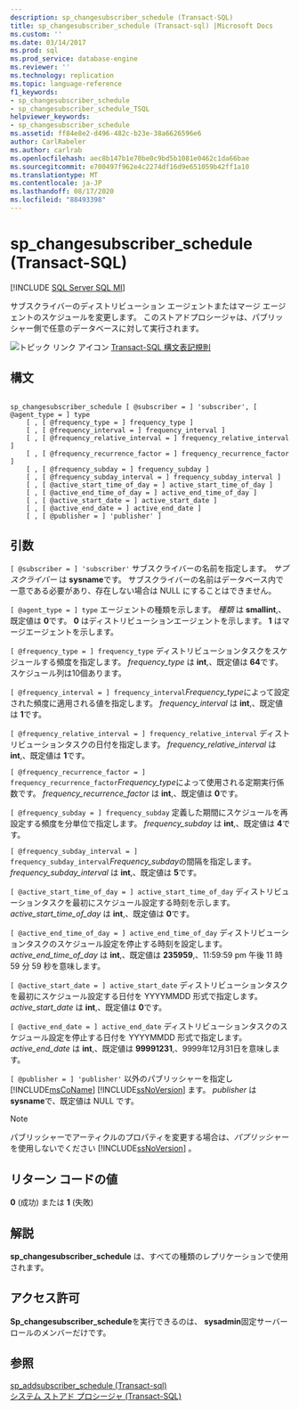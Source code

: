 ```yaml
---
description: sp_changesubscriber_schedule (Transact-SQL)
title: sp_changesubscriber_schedule (Transact-sql) |Microsoft Docs
ms.custom: ''
ms.date: 03/14/2017
ms.prod: sql
ms.prod_service: database-engine
ms.reviewer: ''
ms.technology: replication
ms.topic: language-reference
f1_keywords:
- sp_changesubscriber_schedule
- sp_changesubscriber_schedule_TSQL
helpviewer_keywords:
- sp_changesubscriber_schedule
ms.assetid: ff84e8e2-d496-482c-b23e-38a6626596e6
author: CarlRabeler
ms.author: carlrab
ms.openlocfilehash: aec8b147b1e70be0c9bd5b1081e0462c1da66bae
ms.sourcegitcommit: e700497f962e4c2274df16d9e651059b42ff1a10
ms.translationtype: MT
ms.contentlocale: ja-JP
ms.lasthandoff: 08/17/2020
ms.locfileid: "88493398"
---
```

# <a name="sp_changesubscriber_schedule-transact-sql"></a>sp_changesubscriber_schedule (Transact-SQL)
[!INCLUDE [SQL Server SQL MI](../../includes/applies-to-version/sql-asdbmi.md)]

  サブスクライバーのディストリビューション エージェントまたはマージ エージェントのスケジュールを変更します。 このストアドプロシージャは、パブリッシャー側で任意のデータベースに対して実行されます。  
  
 ![トピック リンク アイコン](../../database-engine/configure-windows/media/topic-link.gif "トピック リンク アイコン") [Transact-SQL 構文表記規則](../../t-sql/language-elements/transact-sql-syntax-conventions-transact-sql.md)  
  
## <a name="syntax"></a>構文  
  
```  
  
sp_changesubscriber_schedule [ @subscriber = ] 'subscriber', [ @agent_type = ] type  
    [ , [ @frequency_type = ] frequency_type ]  
    [ , [ @frequency_interval = ] frequency_interval ]  
    [ , [ @frequency_relative_interval = ] frequency_relative_interval ]  
    [ , [ @frequency_recurrence_factor = ] frequency_recurrence_factor ]  
    [ , [ @frequency_subday = ] frequency_subday ]  
    [ , [ @frequency_subday_interval = ] frequency_subday_interval ]  
    [ , [ @active_start_time_of_day = ] active_start_time_of_day ]  
    [ , [ @active_end_time_of_day = ] active_end_time_of_day ]  
    [ , [ @active_start_date = ] active_start_date ]  
    [ , [ @active_end_date = ] active_end_date ]  
    [ , [ @publisher = ] 'publisher' ]  
```  
  
## <a name="arguments"></a>引数  
`[ @subscriber = ] 'subscriber'` サブスクライバーの名前を指定します。 *サブスクライバー* は **sysname**です。 サブスクライバーの名前はデータベース内で一意である必要があり、存在しない場合は NULL にすることはできません。  
  
`[ @agent_type = ] type` エージェントの種類を示します。 *種類* は **smallint**,、既定値は **0**です。 **0** はディストリビューションエージェントを示します。 **1** はマージエージェントを示します。  
  
`[ @frequency_type = ] frequency_type` ディストリビューションタスクをスケジュールする頻度を指定します。 *frequency_type* は **int**,、既定値は **64**です。 スケジュール列は10個あります。  
  
`[ @frequency_interval = ] frequency_interval`*Frequency_type*によって設定された頻度に適用される値を指定します。 *frequency_interval* は **int**,、既定値は **1**です。  
  
`[ @frequency_relative_interval = ] frequency_relative_interval` ディストリビューションタスクの日付を指定します。 *frequency_relative_interval* は **int**,、既定値は **1**です。  
  
`[ @frequency_recurrence_factor = ] frequency_recurrence_factor`*Frequency_type*によって使用される定期実行係数です。 *frequency_recurrence_factor* は **int**,、既定値は **0**です。  
  
`[ @frequency_subday = ] frequency_subday` 定義した期間にスケジュールを再設定する頻度を分単位で指定します。 *frequency_subday* は **int**,、既定値は **4**です。  
  
`[ @frequency_subday_interval = ] frequency_subday_interval`*Frequency_subday*の間隔を指定します。 *frequency_subday_interval* は **int**,、既定値は **5**です。  
  
`[ @active_start_time_of_day = ] active_start_time_of_day` ディストリビューションタスクを最初にスケジュール設定する時刻を示します。 *active_start_time_of_day* は **int**,、既定値は **0**です。  
  
`[ @active_end_time_of_day = ] active_end_time_of_day` ディストリビューションタスクのスケジュール設定を停止する時刻を設定します。 *active_end_time_of_day* は **int**,、既定値は **235959**,、11:59:59 pm 午後 11 時 59 分 59 秒を意味します。  
  
`[ @active_start_date = ] active_start_date` ディストリビューションタスクを最初にスケジュール設定する日付を YYYYMMDD 形式で指定します。 *active_start_date* は **int**,、既定値は **0**です。  
  
`[ @active_end_date = ] active_end_date` ディストリビューションタスクのスケジュール設定を停止する日付を YYYYMMDD 形式で指定します。 *active_end_date* は **int**,、既定値は **99991231**,、9999年12月31日を意味します。  
  
`[ @publisher = ] 'publisher'` 以外のパブリッシャーを指定し [!INCLUDE[msCoName](../../includes/msconame-md.md)] [!INCLUDE[ssNoVersion](../../includes/ssnoversion-md.md)] ます。 *publisher* は **sysname**で、既定値は NULL です。  
  
> [!NOTE]  
>  パブリッシャーでアーティクルのプロパティを変更する場合は、*パブリッシャー*を使用しないでください [!INCLUDE[ssNoVersion](../../includes/ssnoversion-md.md)] 。  
  
## <a name="return-code-values"></a>リターン コードの値  
 **0** (成功) または **1** (失敗)  
  
## <a name="remarks"></a>解説  
 **sp_changesubscriber_schedule** は、すべての種類のレプリケーションで使用されます。  
  
## <a name="permissions"></a>アクセス許可  
 **Sp_changesubscriber_schedule**を実行できるのは、 **sysadmin**固定サーバーロールのメンバーだけです。  
  
## <a name="see-also"></a>参照  
 [sp_addsubscriber_schedule &#40;Transact-sql&#41;](../../relational-databases/system-stored-procedures/sp-addsubscriber-schedule-transact-sql.md)   
 [システム ストアド プロシージャ &#40;Transact-SQL&#41;](../../relational-databases/system-stored-procedures/system-stored-procedures-transact-sql.md)  
  
  
